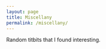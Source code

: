 ```yaml
---
layout: page
title: Miscellany
permalink: /miscellany/
---
```


Random titbits that I found interesting.